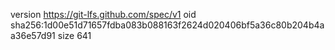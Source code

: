 version https://git-lfs.github.com/spec/v1
oid sha256:1d00e51d71657fdba083b088163f2624d020406bf5a36c80b204b4aa36e57d91
size 641
